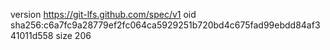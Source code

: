version https://git-lfs.github.com/spec/v1
oid sha256:c6a7fc9a28779ef2fc064ca5929251b720bd4c675fad99ebdd84af341011d558
size 206
